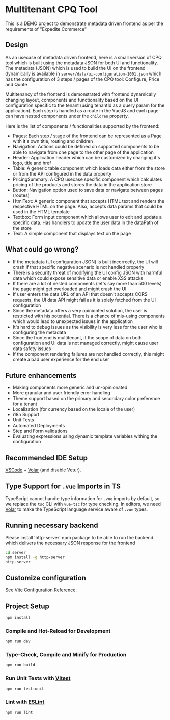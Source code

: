 # Multitenant CPQ Tool

This is a DEMO project to demonstrate metadata driven frontend as per the requirements of "Expedite Commerce"

## Design

As an usecase of metadata driven frontend, here is a small version of CPQ tool which is built using the metadata JSON for both UI and functionality. The metadata (JSON) which is used to build the UI on the frontend dynamically is available in `server/data/ui-configuration-1001.json` which has the configuration of 3 steps / pages of the CPQ tool: Configure, Price and Quote

Multitenancy of the frontend is demonstrated with frontend dynamically changing layout, components and functionality based on the UI configuration specific to the tenant (using tenantId as a query param for the application). Each step is handled as a route in the VueJS and each page can have nested components under the `children` property.

Here is the list of components / functionalities supported by the frontend:

- Pages: Each step / stage of the frontend can be represented as a Page with it's own title, routing and children
- Navigation: Actions could be defined on supported components to be able to navigate from one page to the other page of the application
- Header: Application header which can be customized by changing it's logo, title and href
- Table: A generic table component which loads data either from the store or from the API configured in the data property
- PricingSummary: A CPQ usecase specific component which calculates pricing of the products and stores the data in the application store
- Button: Navigation option used to save data or navigate between pages (routes)
- HtmlText: A generic component that accepts HTML text and renders the respective HTML on the page. Also, accepts data params that could be used in the HTML template
- Textbox: Form input component which allows user to edit and update a specific data. Has handlers to update the user data in the dataPath of the store
- Text: A simple component that displays text on the page

## What could go wrong?

- If the metadata (UI configuration JSON) is built incorrectly, the UI will crash if that specific negative scenario is not handled properly
- There is a security threat of modifying the UI config JSON with harmful data which could expose sensitive data or enable XSS attacks
- If there are a lot of nested components (let's say more than 500 levels) the page might get overloaded and might crash the UI
- If user enters the data URL of an API that doesn't accepts CORS requests, the UI data API might fail as it is solely fetched from the UI configuration
- Since the metadata offers a very opinionted solution, the user is restricted with his potential. There is a chance of mis-using components which would lead to unexpected issues in the application
- It's hard to debug issues as the visibility is very less for the user who is configuring the metadata
- Since the frontend is multitenant, if the scope of data on both configuration and UI data is not managed correctly, might cause user data safety issues
- If the component rendering failures are not handled correctly, this might create a bad user experience for the end user

## Future enhancements

- Making components more generic and un-opinionated
- More granular and user friendly error handling
- Theme support based on the primary and secondary color preference for a tenant
- Localization (for currency based on the locale of the user)
- i18n Support
- Unit Tests
- Automated Deployments
- Step and Form validations
- Evaluating expressions using dynamic template variables withing the configuration

## Recommended IDE Setup

[VSCode](https://code.visualstudio.com/) + [Volar](https://marketplace.visualstudio.com/items?itemName=Vue.volar) (and disable Vetur).

## Type Support for `.vue` Imports in TS

TypeScript cannot handle type information for `.vue` imports by default, so we replace the `tsc` CLI with `vue-tsc` for type checking. In editors, we need [Volar](https://marketplace.visualstudio.com/items?itemName=Vue.volar) to make the TypeScript language service aware of `.vue` types.

## Running necessary backend

Please install 'http-server' npm package to be able to run the backend which delivers the necessary JSON response for the frontend

```sh
cd server
npm install -g http-server
http-server
```

## Customize configuration

See [Vite Configuration Reference](https://vitejs.dev/config/).

## Project Setup

```sh
npm install
```

### Compile and Hot-Reload for Development

```sh
npm run dev
```

### Type-Check, Compile and Minify for Production

```sh
npm run build
```

### Run Unit Tests with [Vitest](https://vitest.dev/)

```sh
npm run test:unit
```

### Lint with [ESLint](https://eslint.org/)

```sh
npm run lint
```
